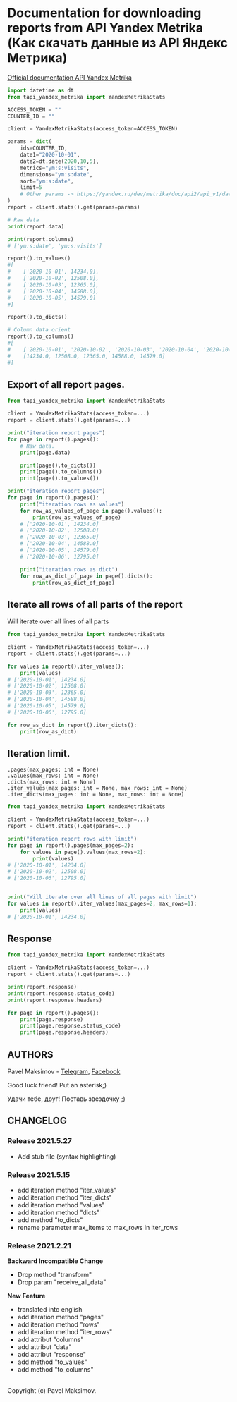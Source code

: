 # Documentation for downloading reports from API Yandex Metrika (Как скачать данные из API Яндекс Метрика)

[Official documentation API Yandex Metrika](https://yandex.ru/dev/metrika/doc/api2/api_v1/data.html)

```python
import datetime as dt
from tapi_yandex_metrika import YandexMetrikaStats

ACCESS_TOKEN = ""
COUNTER_ID = ""

client = YandexMetrikaStats(access_token=ACCESS_TOKEN)

params = dict(
    ids=COUNTER_ID,
    date1="2020-10-01",
    date2=dt.date(2020,10,5),
    metrics="ym:s:visits",
    dimensions="ym:s:date",
    sort="ym:s:date",
    limit=5
    # Other params -> https://yandex.ru/dev/metrika/doc/api2/api_v1/data.html
)
report = client.stats().get(params=params)

# Raw data
print(report.data)

print(report.columns)
# ['ym:s:date', 'ym:s:visits']

report().to_values()
#[
#    ['2020-10-01', 14234.0],
#    ['2020-10-02', 12508.0],
#    ['2020-10-03', 12365.0],
#    ['2020-10-04', 14588.0],
#    ['2020-10-05', 14579.0]
#]

report().to_dicts()

# Column data orient
report().to_columns()
#[
#    ['2020-10-01', '2020-10-02', '2020-10-03', '2020-10-04', '2020-10-05'],
#    [14234.0, 12508.0, 12365.0, 14588.0, 14579.0]
#]

```

## Export of all report pages.
```python
from tapi_yandex_metrika import YandexMetrikaStats

client = YandexMetrikaStats(access_token=...)
report = client.stats().get(params=...)

print("iteration report pages")
for page in report().pages():
    # Raw data.
    print(page.data)

    print(page().to_dicts())
    print(page().to_columns())
    print(page().to_values())

print("iteration report pages")
for page in report().pages():
    print("iteration rows as values")
    for row_as_values_of_page in page().values():
        print(row_as_values_of_page)
    # ['2020-10-01', 14234.0]
    # ['2020-10-02', 12508.0]
    # ['2020-10-03', 12365.0]
    # ['2020-10-04', 14588.0]
    # ['2020-10-05', 14579.0]
    # ['2020-10-06', 12795.0]

    print("iteration rows as dict")
    for row_as_dict_of_page in page().dicts():
        print(row_as_dict_of_page)
```

## Iterate all rows of all parts of the report

Will iterate over all lines of all parts

```python
from tapi_yandex_metrika import YandexMetrikaStats

client = YandexMetrikaStats(access_token=...)
report = client.stats().get(params=...)

for values in report().iter_values():
    print(values)
# ['2020-10-01', 14234.0]
# ['2020-10-02', 12508.0]
# ['2020-10-03', 12365.0]
# ['2020-10-04', 14588.0]
# ['2020-10-05', 14579.0]
# ['2020-10-06', 12795.0]

for row_as_dict in report().iter_dicts():
    print(row_as_dict)
```

## Iteration limit.

    .pages(max_pages: int = None)
    .values(max_rows: int = None)
    .dicts(max_rows: int = None)
    .iter_values(max_pages: int = None, max_rows: int = None)
    .iter_dicts(max_pages: int = None, max_rows: int = None)

```python
from tapi_yandex_metrika import YandexMetrikaStats

client = YandexMetrikaStats(access_token=...)
report = client.stats().get(params=...)

print("iteration report rows with limit")
for page in report().pages(max_pages=2):
    for values in page().values(max_rows=2):
        print(values)
# ['2020-10-01', 14234.0]
# ['2020-10-02', 12508.0]
# ['2020-10-06', 12795.0]


print("Will iterate over all lines of all pages with limit")
for values in report().iter_values(max_pages=2, max_rows=1):
    print(values)
# ['2020-10-01', 14234.0]
```

## Response
```python
from tapi_yandex_metrika import YandexMetrikaStats

client = YandexMetrikaStats(access_token=...)
report = client.stats().get(params=...)

print(report.response)
print(report.response.status_code)
print(report.response.headers)

for page in report().pages():
    print(page.response)
    print(page.response.status_code)
    print(page.response.headers)
```


## AUTHORS
Pavel Maksimov -
[Telegram](https://t.me/pavel_maksimow),
[Facebook](https://www.facebook.com/pavel.maksimow)

Good luck friend! Put an asterisk;)

Удачи тебе, друг! Поставь звездочку ;)


## CHANGELOG
### Release 2021.5.27
- Add stub file (syntax highlighting)


### Release 2021.5.15
- add iteration method "iter_values"
- add iteration method "iter_dicts"
- add iteration method "values"
- add iteration method "dicts"
- add method "to_dicts"
- rename parameter max_items to max_rows in iter_rows



### Release 2021.2.21

**Backward Incompatible Change**

- Drop method "transform"
- Drop param "receive_all_data"

**New Feature**
- translated into english
- add iteration method "pages"
- add iteration method "rows"
- add iteration method "iter_rows"
- add attribut "columns"
- add attribut "data"
- add attribut "response"
- add method "to_values"
- add method "to_columns"

\
Copyright (c) Pavel Maksimov.

